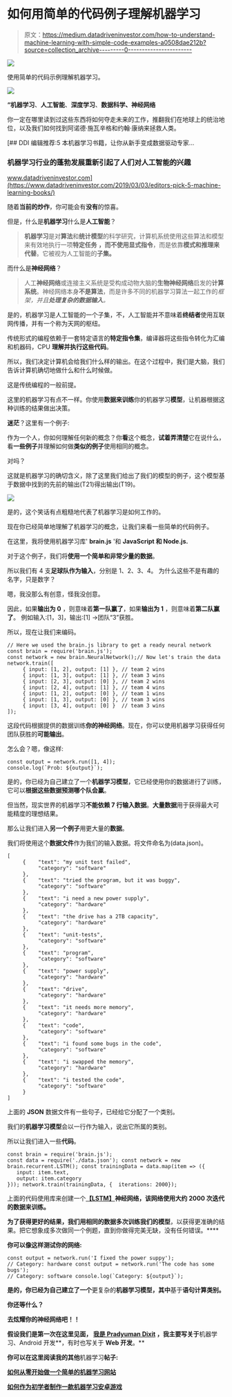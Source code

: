 # 如何用简单的代码例子理解机器学习

> 原文：<https://medium.datadriveninvestor.com/how-to-understand-machine-learning-with-simple-code-examples-a0508dae212b?source=collection_archive---------0----------------------->

[![](img/867d9aa50d446cf650ffb7ea4aca7d94.png)](http://www.track.datadriveninvestor.com/1B9E)

使用简单的代码示例理解机器学习。

![](img/b065978d6fa403c36df8e9c63e10403b.png)

**“机器学习**、**人工智能**、**深度学习**、**数据科学、神经网络**

你一定在哪里读到过这些东西将如何夺走未来的工作，推翻我们在地球上的统治地位，以及我们如何找到阿诺德·施瓦辛格和约翰·康纳来拯救人类。

[](https://www.datadriveninvestor.com/2019/03/03/editors-pick-5-machine-learning-books/) [## DDI 编辑推荐:5 本机器学习书籍，让你从新手变成数据驱动专家…

### 机器学习行业的蓬勃发展重新引起了人们对人工智能的兴趣

www.datadriveninvestor.com](https://www.datadriveninvestor.com/2019/03/03/editors-pick-5-machine-learning-books/) 

随着**当前的炒作**，你可能会有**没有**的惊喜。

但是，什么是**机器学习**什么是**人工智能**？

> **机器学习**是对**算法**和**统计模型**的科学研究，计算机系统使用这些算法和模型来有效地执行一项**特定任务** **，而不使用显式指令**，而是依靠**模式和推理来代替**。它被视为人工智能的**子集。**

而什么是**神经网络**？

> 人工**神经网络**或连接主义系统是受构成动物大脑的**生物神经网络**启发的**计算系统**。神经网络本身**不是算法**，而是许多不同的机器学习算法一起工作的*框架，并且**处理复杂的数据输入**。*

是的，机器学习是人工智能的一个子集，不，人工智能并不意味着**终结者**使用互联网传播，并有一个称为天网的枢纽。

传统形式的编程依赖于一套特定语言的**特定指令集**，编译器将这些指令转化为汇编和机器码，CPU **理解并执行这些代码**。

所以，我们决定计算机会给我们什么样的输出。在这个过程中，我们是大脑，我们告诉计算机确切地做什么和什么时候做。

这是传统编程的一般前提。

这里的机器学习有点不一样。你使用**数据来训练**你的机器学习**模型**，让机器根据这种训练的结果做出决策。

**迷茫**？这里有一个例子:

作为一个人，你如何理解任何新的概念？你**看**这个概念，**试着弄清楚**它在说什么，看**一些例子**并理解如何做**类似的例子**使用相同的概念。

对吗？

这就是机器学习的确切含义，除了这里我们给出了我们的模型的例子，这个模型基于数据中找到的先前的输出(T21)得出输出(T19)。

![](img/b5cc57de6e0db61e13de44da5db052dd.png)

是的，这个笑话有点粗糙地代表了机器学习是如何工作的。

现在你已经简单地理解了机器学习的概念，让我们来看一些简单的代码例子。

在这里，我将使用机器学习库' **brain.js** '和 **JavaScript 和 Node.js.**

对于这个例子，我们将**使用一个简单和非常少量的数据**。

所以我们有 4 支**足球队作为输入**，分别是 1、2、3、4。
为什么这些不是有趣的名字，只是数字？

嗯，我没那么有创意，怪我没创意。

因此，如果**输出为 0** ，则意味着**第一队赢了**，如果**输出为 1** ，则意味着**第二队赢了**。
例如输入:[1，3]，输出:[1] →团队“3”获胜。

所以，现在让我们来编码。

```
// Here we used the brain.js library to get a ready neural network
const brain = require('brain.js');
const network = new brain.NeuralNetwork();// Now let's train the data
network.train([  
     { input: [1, 2], output: [1] }, // team 2 wins  
     { input: [1, 3], output: [1] }, // team 3 wins  
     { input: [2, 3], output: [0] }, // team 2 wins  
     { input: [2, 4], output: [1] }, // team 4 wins  
     { input: [1, 2], output: [0] }, // team 1 wins  
     { input: [1, 3], output: [0] }, // team 3 wins  
     { input: [3, 4], output: [0] }  // team 3 wins
]);
```

这段代码根据提供的数据训练**你的神经网络**。现在，你可以使用机器学习获得任何团队获胜的**可能输出**。

怎么会？嗯，像这样:

```
const output = network.run([1, 4]); 
console.log(`Prob: ${output}`);
```

是的，你已经为自己建立了一个**机器学习模型**，它已经使用你的数据进行了训练，它可以**根据这些数据预测哪个队会赢**。

但当然，现实世界的机器学习**不能依赖 7 行输入数据**。**大量数据**用于获得最大可能精度的理想结果。

那么让我们进入**另一个例子**用更大量的**数据**。

我们将使用这个**数据文件**作为我们的输入数据。将文件命名为(data.json)。

```
[  
     {    "text": "my unit test failed",    
          "category": "software"  
     },  
     {    "text": "tried the program, but it was buggy", 
          "category": "software"  
     },  
     {    "text": "i need a new power supply",    
          "category": "hardware"  
     },  
     {    "text": "the drive has a 2TB capacity",    
          "category": "hardware"  
     },  
     {    "text": "unit-tests",    
          "category": "software"  
     },  
     {    "text": "program",    
          "category": "software"  
     },  
     {    "text": "power supply",    
          "category": "hardware"  
     },  
     {    "text": "drive",    
          "category": "hardware"  
     },  
     {    "text": "it needs more memory",    
          "category": "hardware"  
     },  
     {    "text": "code",    
          "category": "software"  
     },  
     {    "text": "i found some bugs in the code",    
          "category": "software"  
     },  
     {    "text": "i swapped the memory",    
          "category": "hardware"  
     },  
     {    "text": "i tested the code",    
          "category": "software"  
     }
]
```

上面的 **JSON** 数据文件有一些句子，已经给它分配了一个类别。

我们的**机器学习模型**会以一行作为输入，说出它所属的类别。

所以让我们进入一些**代码**。

```
const brain = require('brain.js');
const data = require('./data.json'); const network = new brain.recurrent.LSTM(); const trainingData = data.map(item => ({  
   input: item.text,  
   output: item.category
})); network.train(trainingData, {  iterations: 2000});
```

上面的代码使用库来创建一个[**【LSTM】**](https://en.wikipedia.org/wiki/Long_short-term_memory)**神经网络，该网络使用大约 2000 次迭代的数据来训练。**

**为了获得更好的结果，我们用相同的数据多次训练我们的模型**，以获得更准确的结果。把它想象成多次做同一个例题，直到你做得完美无缺，没有任何错误。****

**你可以像这样测试你的网络:**

```
const output = network.run('I fixed the power suppy'); 
// Category: hardware const output = network.run('The code has some bugs'); 
// Category: software console.log(`Category: ${output}`);
```

**是的，你已经为自己建立了一个**更复杂的**机器学习模型，其中**基于**语句计算类别。**

****你还等什么？****

**去炫耀你的神经网络吧！！**

**假设我们是第一次在这里见面， [**我是 Pradyuman Dixit**](https://medium.com/m/signin?operation=register&source=profile-5b4f50298fc3-------------------------follow_profile-) ，我主要写关于**机器学习、Android 开发**，有时也写关于 **Web 开发**。**

**你可以在这里阅读我的其他**机器学习**帖子:**

**[**如何从零开始做一个简单的机器学习网站**](https://hackernoon.com/how-to-make-a-simple-machine-learning-website-from-scratch-1ae4756c8b04)**

**[**如何作为初学者制作一款机器学习安卓游戏**](https://hackernoon.com/how-to-make-a-machine-learning-android-game-from-scratch-82d9406a7635)**